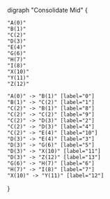 digraph "Consolidate Mid" {

    "A(0)"
    "B(1)"
    "C(2)"
    "D(3)"
    "E(4)"
    "G(6)"
    "H(7)"
    "I(8)"
    "X(10)"
    "Y(11)"
    "Z(12)"

    "A(0)" -> "B(1)" [label="0"]
    "B(1)" -> "C(2)" [label="1"]
    "C(2)" -> "B(1)" [label="8"]
    "C(2)" -> "C(2)" [label="9"]
    "C(2)" -> "D(3)" [label="2"]
    "C(2)" -> "D(3)" [label="4"]
    "C(2)" -> "E(4)" [label="10"]
    "D(3)" -> "E(4)" [label="3"]
    "D(3)" -> "G(6)" [label="5"]
    "D(3)" -> "X(10)" [label="11"]
    "D(3)" -> "Z(12)" [label="13"]
    "G(6)" -> "H(7)" [label="6"]
    "H(7)" -> "I(8)" [label="7"]
    "X(10)" -> "Y(11)" [label="12"]

}
